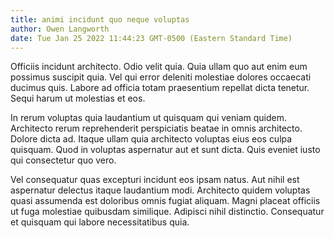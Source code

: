 ```yaml
---
title: animi incidunt quo neque voluptas
author: Owen Langworth
date: Tue Jan 25 2022 11:44:23 GMT-0500 (Eastern Standard Time)
---
```

Officiis incidunt architecto. Odio velit quia. Quia ullam quo aut enim eum possimus suscipit quia. Vel qui error deleniti molestiae dolores occaecati ducimus quis. Labore ad officia totam praesentium repellat dicta tenetur. Sequi harum ut molestias et eos.

 In rerum voluptas quia laudantium ut quisquam qui veniam quidem. Architecto rerum reprehenderit perspiciatis beatae in omnis architecto. Dolore dicta ad. Itaque ullam quia architecto voluptas eius eos culpa quisquam. Quod in voluptas aspernatur aut et sunt dicta. Quis eveniet iusto qui consectetur quo vero.

 Vel consequatur quas excepturi incidunt eos ipsam natus. Aut nihil est aspernatur delectus itaque laudantium modi. Architecto quidem voluptas quasi assumenda est doloribus omnis fugiat aliquam. Magni placeat officiis ut fuga molestiae quibusdam similique. Adipisci nihil distinctio. Consequatur et quisquam qui labore necessitatibus quia.